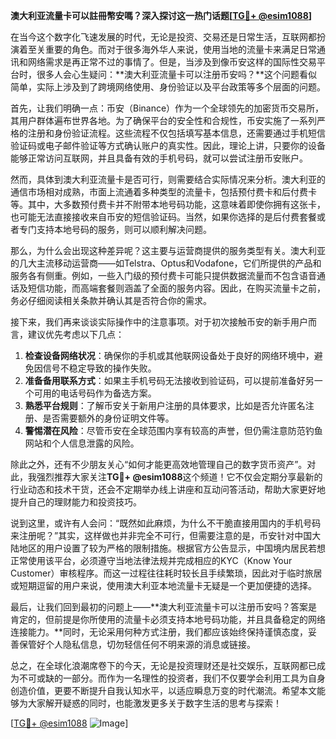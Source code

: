 **澳大利亚流量卡可以註冊幣安嗎？深入探讨这一热门话题[[TG💪+ @esim1088](https://t.me/s/esim1088)]**

在当今这个数字化飞速发展的时代，无论是投资、交易还是日常生活，互联网都扮演着至关重要的角色。而对于很多海外华人来说，使用当地的流量卡来满足日常通讯和网络需求是再正常不过的事情了。但是，当涉及到像币安这样的国际性交易平台时，很多人会心生疑问：**澳大利亚流量卡可以注册币安吗？**这个问题看似简单，实际上涉及到了跨境网络使用、身份验证以及平台政策等多个层面的问题。

首先，让我们明确一点：币安（Binance）作为一个全球领先的加密货币交易所，其用户群体遍布世界各地。为了确保平台的安全性和合规性，币安实施了一系列严格的注册和身份验证流程。这些流程不仅包括填写基本信息，还需要通过手机短信验证码或电子邮件验证等方式确认账户的真实性。因此，理论上讲，只要你的设备能够正常访问互联网，并且具备有效的手机号码，就可以尝试注册币安账户。

然而，具体到澳大利亚流量卡是否可行，则需要结合实际情况来分析。澳大利亚的通信市场相对成熟，市面上流通着多种类型的流量卡，包括预付费卡和后付费卡等。其中，大多数预付费卡并不附带本地号码功能，这意味着即使你拥有这张卡，也可能无法直接接收来自币安的短信验证码。当然，如果你选择的是后付费套餐或者专门支持本地号码的服务，则可以顺利解决问题。

那么，为什么会出现这种差异呢？这主要与运营商提供的服务类型有关。澳大利亚的几大主流移动运营商——如Telstra、Optus和Vodafone，它们所提供的产品和服务各有侧重。例如，一些入门级的预付费卡可能只提供数据流量而不包含语音通话及短信功能，而高端套餐则涵盖了全面的服务内容。因此，在购买流量卡之前，务必仔细阅读相关条款并确认其是否符合你的需求。

接下来，我们再来谈谈实际操作中的注意事项。对于初次接触币安的新手用户而言，建议优先考虑以下几点：

1. **检查设备网络状况**：确保你的手机或其他联网设备处于良好的网络环境中，避免因信号不稳定导致的操作失败。
2. **准备备用联系方式**：如果主手机号码无法接收到验证码，可以提前准备好另一个可用的电话号码作为备选方案。
3. **熟悉平台规则**：了解币安关于新用户注册的具体要求，比如是否允许匿名注册、是否需要额外的身份证明文件等。
4. **警惕潜在风险**：尽管币安在全球范围内享有较高的声誉，但仍需注意防范钓鱼网站和个人信息泄露的风险。

除此之外，还有不少朋友关心“如何才能更高效地管理自己的数字货币资产”。对此，我强烈推荐大家关注**TG💪+ @esim1088**这个频道！它不仅会定期分享最新的行业动态和技术干货，还会不定期举办线上讲座和互动问答活动，帮助大家更好地提升自己的理财能力和投资技巧。

说到这里，或许有人会问：“既然如此麻烦，为什么不干脆直接用国内的手机号码来注册呢？”其实，这样做也并非完全不可行，但需要注意的是，币安针对中国大陆地区的用户设置了较为严格的限制措施。根据官方公告显示，中国境内居民若想正常使用该平台，必须遵守当地法律法规并完成相应的KYC（Know Your Customer）审核程序。而这一过程往往耗时较长且手续繁琐，因此对于临时旅居或短期逗留的用户来说，使用澳大利亚本地流量卡无疑是一个更加便捷的选择。

最后，让我们回到最初的问题上——**澳大利亚流量卡可以注册币安吗？答案是肯定的，但前提是你所使用的流量卡必须支持本地号码功能，并且具备稳定的网络连接能力。**同时，无论采用何种方式注册，我们都应该始终保持谨慎态度，妥善保管好个人隐私信息，切勿轻信任何不明来源的消息或链接。

总之，在全球化浪潮席卷下的今天，无论是投资理财还是社交娱乐，互联网都已成为不可或缺的一部分。而作为一名理性的投资者，我们不仅要学会利用工具为自身创造价值，更要不断提升自我认知水平，以适应瞬息万变的时代潮流。希望本文能够为大家解开疑惑的同时，也能激发更多关于数字生活的思考与探索！

[[TG💪+ @esim1088](https://t.me/s/esim1088) ![Image](https://i.postimg.cc/4NQfJmqS/Snipaste-2025-05-13-00-14-12.png)]